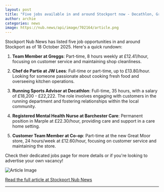 ```yaml
---
layout: post
title: "Five jobs available in and around Stockport now - Decathlon, Greggs and more"
author: archie
categories: news
image: https://nub.news/api/image/702164/article.png
---
```

Stockport Nub News has listed five job opportunities in and around Stockport as of 18 October 2025. Here's a quick rundown:

1. **Team Member at Greggs**: Part-time, 8 hours weekly at £12.41/hour, focusing on customer service and maintaining shop cleanliness.

2. **Chef de Partie at JW Lees**: Full-time or part-time, up to £13.80/hour. Looking for someone passionate about cooking fresh food and overseeing kitchen operations.

3. **Running Sports Advisor at Decathlon**: Full-time, 35 hours, with a salary of £18,200 - £22,222. The role involves engaging with customers in the running department and fostering relationships within the local community.

4. **Registered Mental Health Nurse at Barchester Care**: Permanent position in Marple at £22.30/hour, providing care and support in a care home setting.

5. **Customer Team Member at Co-op**: Part-time at the new Great Moor store, 24 hours/week at £12.60/hour, focusing on customer service and maintaining the store.

Check their dedicated jobs page for more details or if you're looking to advertise your own vacancy!

![Article Image](https://nub.news/api/image/702164/article.png)

[Read the full article at Stockport Nub News](https://stockport.nub.news/news/local-news/five-jobs-available-in-and-around-stockport-now-decathlon-greggs-and-more-275745)

---
